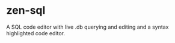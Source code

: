 # zen-sql
A SQL code editor with live .db querying and editing and a syntax highlighted code editor.
